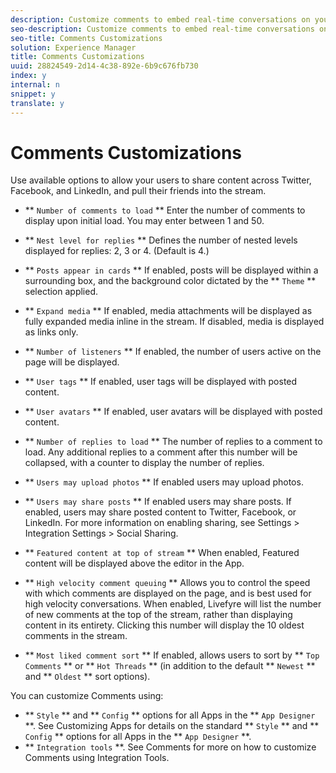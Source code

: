 ```yaml
---
description: Customize comments to embed real-time conversations on your site.
seo-description: Customize comments to embed real-time conversations on your site.
seo-title: Comments Customizations
solution: Experience Manager
title: Comments Customizations
uuid: 28824549-2d14-4c38-892e-6b9c676fb730
index: y
internal: n
snippet: y
translate: y
---
```


# Comments Customizations


<a id="section_b4t_y3b_sy"></a>

Use available options to allow your users to share content across Twitter, Facebook, and LinkedIn, and pull their friends into the stream.

* ** `Number of comments to load` **
  Enter the number of comments to display upon initial load. You may enter between 1 and 50.

* ** `Nest level for replies` **
  Defines the number of nested levels displayed for replies: 2, 3 or 4. (Default is 4.)

* ** `Posts appear in cards` **
  If enabled, posts will be displayed within a surrounding box, and the background color dictated by the ** `Theme` ** selection applied.

* ** `Expand media` **
  If enabled, media attachments will be displayed as fully expanded media inline in the stream. If disabled, media is displayed as links only.

* ** `Number of listeners` **
  If enabled, the number of users active on the page will be displayed.

* ** `User tags` **
  If enabled, user tags will be displayed with posted content.

* ** `User avatars` **
  If enabled, user avatars will be displayed with posted content.

* ** `Number of replies to load` **
  The number of replies to a comment to load. Any additional replies to a comment after this number will be collapsed, with a counter to display the number of replies.

* ** `Users may upload photos` **
  If enabled users may upload photos.

* ** `Users may share posts` **
  If enabled users may share posts. If enabled, users may share posted content to Twitter, Facebook, or LinkedIn. For more information on enabling sharing, see Settings &gt; Integration Settings &gt; Social Sharing.

* ** `Featured content at top of stream` **
  When enabled, Featured content will be displayed above the editor in the App.

* ** `High velocity comment queuing` **
  Allows you to control the speed with which comments are displayed on the page, and is best used for high velocity conversations. When enabled, Livefyre will list the number of new comments at the top of the stream, rather than displaying content in its entirety. Clicking this number will display the 10 oldest comments in the stream.

* ** `Most liked comment sort` **
  If enabled, allows users to sort by ** `Top Comments` ** or ** `Hot Threads` ** (in addition to the default ** `Newest` ** and ** `Oldest` ** sort options).

You can customize Comments using:

* ** `Style` ** and ** `Config` ** options for all Apps in the ** `App Designer` **. See Customizing Apps for details on the standard ** `Style` ** and ** `Config` ** options for all Apps in the ** `App Designer` **.
* ** `Integration tools` **. See Comments for more on how to customize Comments using Integration Tools.
